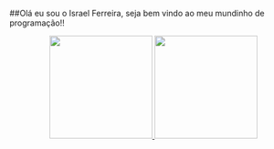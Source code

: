 ##Olá eu sou o Israel Ferreira, seja bem vindo ao meu mundinho de programação!!
<div align="center">
  <a href="https://github.com/israferreira">
  <img height="180em" src="https://github-readme-stats.vercel.app/api?username=israferreira&show_icons=true&theme=&include_all_commits=true&count_private=true"/>
  <img height="180em" src="https://github-readme-stats.vercel.app/api/top-langs/?username=israferreira&layout=compact&langs_count=7&theme="/>
</div>

<!---
IsraFerreira/IsraFerreira is a ✨ special ✨ repository because its `README.md` (this file) appears on your GitHub profile.
You can click the Preview link to take a look at your changes.
--->
